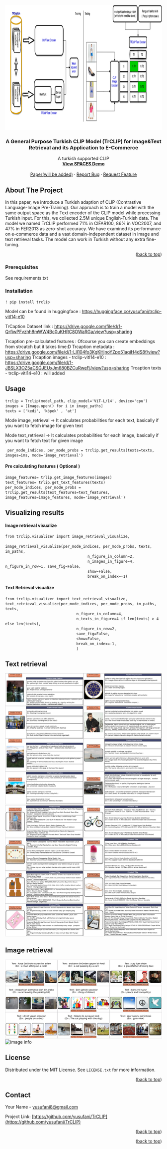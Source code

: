 <!-- Improved compatibility of back to top link: See: https://github.com/othneildrew/Best-README-Template/pull/73 -->
<a name="readme-top"></a>
<!--
*** Thanks for checking out the Best-README-Template. If you have a suggestion
*** that would make this better, please fork the repo and create a pull request
*** or simply open an issue with the tag "enhancement".
*** Don't forget to give the project a star!
*** Thanks again! Now go create something AMAZING! :D
-->



<!-- PROJECT SHIELDS -->
<!--
*** I'm using markdown "reference style" links for readability.
*** Reference links are enclosed in brackets [ ] instead of parentheses ( ).
*** See the bottom of this document for the declaration of the reference variables
*** for contributors-url, forks-url, etc. This is an optional, concise syntax you may use.
*** https://www.markdownguide.org/basic-syntax/#reference-style-links
-->




<!-- PROJECT LOGO -->
<br />
<div align="center">
  <a href="https://github.com/github_username/repo_name">
    <img src="images/trclip_arc.png" alt="Logo" width="1080" height="400">
  </a>

<h3 align="center">A General Purpose Turkish CLIP Model (TrCLIP) for Image&Text Retrieval and its Application to E-Commerce</h3>

  <p align="center">
    A turkish supported CLIP
    <br />
    <a href="https://huggingface.co/spaces/yusufani/TrCLIP"><strong>View SPACES Demo</strong></a>
    <br />
    <br />
    <a href="https://github.com/github_username/repo_name">Paper(will be added)</a>
    ·
    <a href="https://github.com/github_username/repo_name/issues">Report Bug</a>
    ·
    <a href="https://github.com/github_username/repo_name/issues">Request Feature</a>
  </p>
</div>






<!-- ABOUT THE PROJECT -->
## About The Project

In this paper, we introduce a Turkish adaption of CLIP (Contrastive Language-Image Pre-Training). Our approach is to train a model with the same output space as the Text encoder of the CLIP model while processing Turkish input. For this, we collected 2.5M unique English-Turkish data. The model we named TrCLIP performed  71\% in CIFAR100, 86\% in VOC2007, and 47\%  in FER2013 as zero-shot accuracy. We have examined its performance on e-commerce data and a vast domain-independent dataset in image and text retrieval tasks. The model can work in Turkish without any extra fine-tuning.

<p align="right">(<a href="#readme-top">back to top</a>)</p>






### Prerequisites

See requirements.txt

### Installation

    ! pip install trclip


<!-- USAGE EXAMPLES -->

Model can be found in huggingface : https://huggingface.co/yusufani/trclip-vitl14-e10


TrCaption Dataset link : https://drive.google.com/file/d/1-QrfiwPFvzhh8mWW4Bc0uKHRC8OWaRGa/view?usp=sharing

Trcaption pre-calculated features : Ofcourse you can create embeddings from strcatch but it takes time:D
Trcaption metadata : https://drive.google.com/file/d/1-LlI104fo3KgKHjnoYZpo51aqiH4dS8f/view?usp=sharing
Trcaption images - trclip-vitl14-e10 : https://drive.google.com/file/d/1-JBSLX3OZ5aCSGJEUxJm680BZCuRweFj/view?usp=sharing
Trcaption texts - trclip-vitl14-e10 : will added



## Usage
    trclip = Trclip(model_path, clip_model='ViT-L/14', device='cpu')
    images = [Image.open() for i in image_paths]
    texts = ['kedi', 'köpek' , 'at']

Mode image_retrieval -> It calculates probabilities for each text, basically if you want to fetch image for given text

Mode text_retrieval -> It calculates probabilities for each image, basically if you want to fetch text for given image

     per_mode_indices, per_mode_probs = trclip.get_results(texts=texts, images=ims, mode='image_retrieval')

#### Pre calculating features ( Optional )
    image_features= trlip.get_image_features(images)
    text_features= trlip.get_text_features(texts)
    per_mode_indices, per_mode_probs = trclip.get_results(text_features=text_features, image_features=image_features, mode='image_retrieval')

## Visualizing results
#### Image retrieval visualize
    from trclip.visualizer import image_retrieval_visualize,

    image_retrieval_visualize(per_mode_indices, per_mode_probs, texts, im_paths,
                                         n_figure_in_column=2,
                                         n_images_in_figure=4, n_figure_in_row=1, save_fig=False,
                                         show=False,
                                         break_on_index=-1)
#### Text Retrieval visualize
    from trclip.visualizer import text_retrieval_visualize,
    text_retrieval_visualize(per_mode_indices, per_mode_probs, im_paths, texts,
                                    n_figure_in_column=4,
                                    n_texts_in_figure=4 if len(texts) > 4 else len(texts),
                                    n_figure_in_row=2,
                                    save_fig=False,
                                    show=False,
                                    break_on_index=-1,
                                    )





<!-- Example outputs -->
## Text retrieval
![image info](./images/text_ret.png)
![image info](./images/text_ret_sing.png)



## Image retrieval
![image info](./images/image_ret.jpg)
![image info](./images/image_ret_sing.png)




<!-- LICENSE -->
## License

Distributed under the MIT License. See `LICENSE.txt` for more information.

<p align="right">(<a href="#readme-top">back to top</a>)</p>



<!-- CONTACT -->
## Contact

Your Name - yusufani8@gmail.com

Project Link: [https://github.com/yusufani/TrCLIP](https://github.com/yusufani/TrCLIP)

<p align="right">(<a href="#readme-top">back to top</a>)</p>




<p align="right">(<a href="#readme-top">back to top</a>)</p>



<!-- MARKDOWN LINKS & IMAGES -->
<!-- https://www.markdownguide.org/basic-syntax/#reference-style-links -->
[contributors-shield]: https://img.shields.io/github/contributors/github_username/repo_name.svg?style=for-the-badge
[contributors-url]: https://github.com/github_username/repo_name/graphs/contributors
[forks-shield]: https://img.shields.io/github/forks/github_username/repo_name.svg?style=for-the-badge
[forks-url]: https://github.com/github_username/repo_name/network/members
[stars-shield]: https://img.shields.io/github/stars/github_username/repo_name.svg?style=for-the-badge
[stars-url]: https://github.com/github_username/repo_name/stargazers
[issues-shield]: https://img.shields.io/github/issues/github_username/repo_name.svg?style=for-the-badge
[issues-url]: https://github.com/github_username/repo_name/issues
[license-shield]: https://img.shields.io/github/license/github_username/repo_name.svg?style=for-the-badge
[license-url]: https://github.com/github_username/repo_name/blob/master/LICENSE.txt
[linkedin-shield]: https://img.shields.io/badge/-LinkedIn-black.svg?style=for-the-badge&logo=linkedin&colorB=555
[linkedin-url]: https://linkedin.com/in/yusufani
[product-screenshot]: images/screenshot.png
